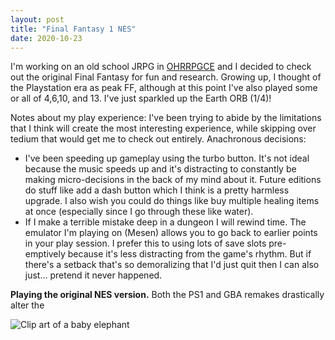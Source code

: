 ```yaml
---
layout: post
title: "Final Fantasy 1 NES"
date: 2020-10-23
---
```


I'm working on an old school JRPG in [OHRRPGCE](https://rpg.hamsterrepublic.com/ohrrpgce/Main_Page) and I decided to check out the original Final Fantasy for fun and research. Growing up, I thought of the Playstation era as peak FF, although at this point I've also played some or all of 4,6,10, and 13. I've just sparkled up the Earth ORB (1/4)!

Notes about my play experience:
I've been trying to abide by the limitations that I think will create the most interesting experience, while skipping over tedium that would get me to check out entirely. 
Anachronous decisions:
* I've been speeding up gameplay using the turbo button. It's not ideal because the music speeds up and it's distracting to constantly be making micro-decisions in the back of my mind about it. Future editions do stuff like add a dash button which I think is a pretty harmless upgrade. I also wish you could do things like buy multiple healing items at once (especially since I go through these like water).
* If I make a terrible mistake deep in a dungeon I will rewind time. The emulator I'm playing on (Mesen) allows you to go back to earlier points in your play session. I prefer this to using lots of save slots pre-emptively because it's less distracting from the game's rhythm. But if there's a setback that's so demoralizing that I'd just quit then I can also just... pretend it never happened.




**Playing the original NES version.** Both the PS1 and GBA remakes drastically alter the  

![Clip art of a baby elephant](/respondrate/images/baby_elephant_2.png "BabyElephant")
